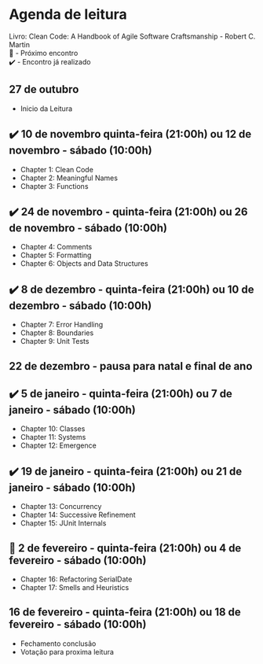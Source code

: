 # Agenda de leitura

Livro: Clean Code: A Handbook of Agile Software Craftsmanship - Robert C. Martin   
🚨 - Próximo encontro   
✔️ - Encontro já realizado   

## 27 de outubro 
- Inicio da Leitura 

## ✔️ 10 de novembro quinta-feira (21:00h) ou 12 de novembro - sábado (10:00h)
- Chapter 1: Clean Code
- Chapter 2: Meaningful Names
- Chapter 3: Functions

## ✔️ 24 de novembro - quinta-feira  (21:00h) ou 26 de novembro - sábado (10:00h)
- Chapter 4: Comments
- Chapter 5: Formatting
- Chapter 6: Objects and Data Structures

## ✔️ 8 de dezembro - quinta-feira (21:00h) ou 10 de dezembro - sábado (10:00h)
- Chapter 7: Error Handling
- Chapter 8: Boundaries
- Chapter 9: Unit Tests

## 22 de dezembro - pausa para natal e final de ano

## ✔️ 5 de janeiro - quinta-feira  (21:00h) ou 7 de janeiro - sábado (10:00h)
- Chapter 10: Classes
- Chapter 11: Systems
- Chapter 12: Emergence

## ✔️ 19 de janeiro - quinta-feira (21:00h) ou 21 de janeiro - sábado (10:00h)
- Chapter 13: Concurrency
- Chapter 14: Successive Refinement
- Chapter 15: JUnit Internals

## 🚨 2 de fevereiro - quinta-feira (21:00h) ou 4 de fevereiro - sábado (10:00h)
- Chapter 16: Refactoring SerialDate
- Chapter 17: Smells and Heuristics

## 16 de fevereiro - quinta-feira (21:00h) ou 18 de fevereiro - sábado (10:00h)
- Fechamento conclusão
- Votação para proxima leitura
